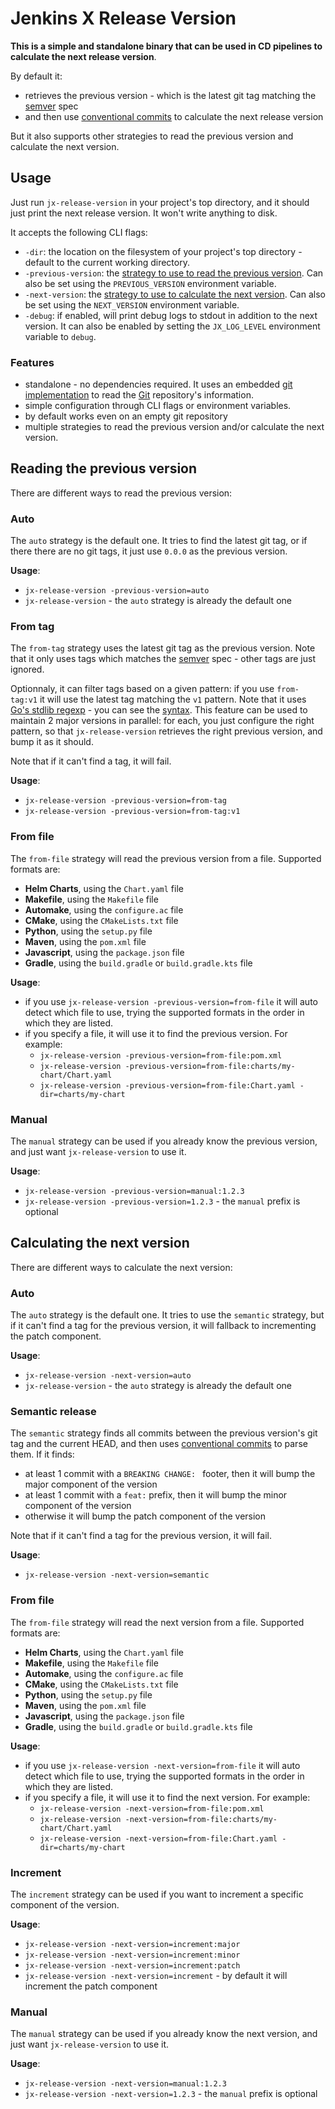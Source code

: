 # Jenkins X Release Version

**This is a simple and standalone binary that can be used in CD pipelines to calculate the next release version**.

By default it:
- retrieves the previous version - which is the latest git tag matching the [semver](https://semver.org/) spec
- and then use [conventional commits](https://www.conventionalcommits.org/) to calculate the next release version

But it also supports other strategies to read the previous version and calculate the next version.

## Usage

Just run `jx-release-version` in your project's top directory, and it should just print the next release version. It won't write anything to disk.

It accepts the following CLI flags:
- `-dir`: the location on the filesystem of your project's top directory - default to the current working directory.
- `-previous-version`: the [strategy to use to read the previous version](#reading-the-previous-version). Can also be set using the `PREVIOUS_VERSION` environment variable.
- `-next-version`: the [strategy to use to calculate the next version](#calculating—the-next-version). Can also be set using the `NEXT_VERSION` environment variable.
- `-debug`: if enabled, will print debug logs to stdout in addition to the next version. It can also be enabled by setting the `JX_LOG_LEVEL` environment variable to `debug`.

### Features

- standalone - no dependencies required. It uses an embedded [git implementation](https://github.com/go-git/go-git) to read the [Git](https://git-scm.com/) repository's information.
- simple configuration through CLI flags or environment variables.
- by default works even on an empty git repository
- multiple strategies to read the previous version and/or calculate the next version.

## Reading the previous version

There are different ways to read the previous version:

### Auto

The `auto` strategy is the default one. It tries to find the latest git tag, or if there there are no git tags, it just use `0.0.0` as the previous version.

**Usage**:
- `jx-release-version -previous-version=auto`
- `jx-release-version` - the `auto` strategy is already the default one

### From tag

The `from-tag` strategy uses the latest git tag as the previous version. Note that it only uses tags which matches the [semver](https://semver.org/) spec - other tags are just ignored.

Optionnaly, it can filter tags based on a given pattern: if you use `from-tag:v1` it will use the latest tag matching the `v1` pattern. Note that it uses [Go's stdlib regexp](https://golang.org/pkg/regexp/) - you can see the [syntax](https://golang.org/pkg/regexp/syntax/).
This feature can be used to maintain 2 major versions in parallel: for each, you just configure the right pattern, so that `jx-release-version` retrieves the right previous version, and bump it as it should.

Note that if it can't find a tag, it will fail.

**Usage**:
- `jx-release-version -previous-version=from-tag`
- `jx-release-version -previous-version=from-tag:v1`

### From file

The `from-file` strategy will read the previous version from a file. Supported formats are:
- **Helm Charts**, using the `Chart.yaml` file
- **Makefile**, using the `Makefile` file
- **Automake**, using the `configure.ac` file
- **CMake**, using the `CMakeLists.txt` file
- **Python**, using the `setup.py` file
- **Maven**, using the `pom.xml` file
- **Javascript**, using the `package.json` file
- **Gradle**, using the `build.gradle` or `build.gradle.kts` file

**Usage**:
- if you use `jx-release-version -previous-version=from-file` it will auto detect which file to use, trying the supported formats in the order in which they are listed.
- if you specify a file, it will use it to find the previous version. For example:
  - `jx-release-version -previous-version=from-file:pom.xml`
  - `jx-release-version -previous-version=from-file:charts/my-chart/Chart.yaml`
  - `jx-release-version -previous-version=from-file:Chart.yaml -dir=charts/my-chart`

### Manual

The `manual` strategy can be used if you already know the previous version, and just want `jx-release-version` to use it.

**Usage**:
- `jx-release-version -previous-version=manual:1.2.3`
- `jx-release-version -previous-version=1.2.3` - the `manual` prefix is optional

## Calculating the next version

There are different ways to calculate the next version:

### Auto

The `auto` strategy is the default one. It tries to use the `semantic` strategy, but if it can't find a tag for the previous version, it will fallback to incrementing the patch component.

**Usage**:
- `jx-release-version -next-version=auto`
- `jx-release-version` - the `auto` strategy is already the default one

### Semantic release

The `semantic` strategy finds all commits between the previous version's git tag and the current HEAD, and then uses [conventional commits](https://www.conventionalcommits.org/) to parse them. If it finds:
- at least 1 commit with a `BREAKING CHANGE: ` footer, then it will bump the major component of the version
- at least 1 commit with a `feat:` prefix, then it will bump the minor component of the version
- otherwise it will bump the patch component of the version

Note that if it can't find a tag for the previous version, it will fail.

**Usage**:
- `jx-release-version -next-version=semantic`

### From file

The `from-file` strategy will read the next version from a file. Supported formats are:
- **Helm Charts**, using the `Chart.yaml` file
- **Makefile**, using the `Makefile` file
- **Automake**, using the `configure.ac` file
- **CMake**, using the `CMakeLists.txt` file
- **Python**, using the `setup.py` file
- **Maven**, using the `pom.xml` file
- **Javascript**, using the `package.json` file
- **Gradle**, using the `build.gradle` or `build.gradle.kts` file

**Usage**:
- if you use `jx-release-version -next-version=from-file` it will auto detect which file to use, trying the supported formats in the order in which they are listed.
- if you specify a file, it will use it to find the next version. For example:
  - `jx-release-version -next-version=from-file:pom.xml`
  - `jx-release-version -next-version=from-file:charts/my-chart/Chart.yaml`
  - `jx-release-version -next-version=from-file:Chart.yaml -dir=charts/my-chart`

### Increment

The `increment` strategy can be used if you want to increment a specific component of the version.

**Usage**:
- `jx-release-version -next-version=increment:major`
- `jx-release-version -next-version=increment:minor`
- `jx-release-version -next-version=increment:patch`
- `jx-release-version -next-version=increment` - by default it will increment the patch component

### Manual

The `manual` strategy can be used if you already know the next version, and just want `jx-release-version` to use it.

**Usage**:
- `jx-release-version -next-version=manual:1.2.3`
- `jx-release-version -next-version=1.2.3` - the `manual` prefix is optional

